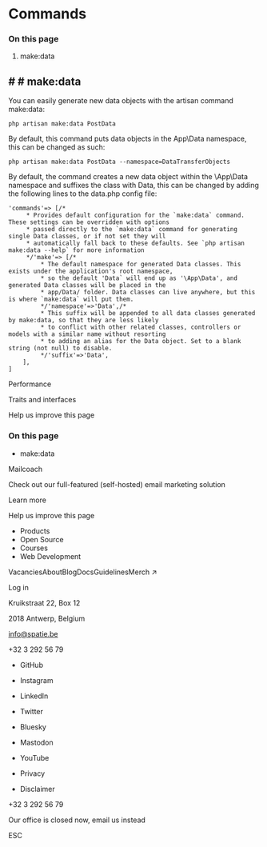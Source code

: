 # Commands

### On this page

1. make:data

## # # make:data

You can easily generate new data objects with the artisan command make:data:

```
php artisan make:data PostData
```

By default, this command puts data objects in the App\Data namespace, this can be changed as such:

```
php artisan make:data PostData --namespace=DataTransferObjects
```

By default, the command creates a new data object within the \App\Data namespace and suffixes the class with Data, this can be changed by adding the following lines to the data.php config file:

```
'commands'=> [/*
     * Provides default configuration for the `make:data` command. These settings can be overridden with options
     * passed directly to the `make:data` command for generating single Data classes, or if not set they will
     * automatically fall back to these defaults. See `php artisan make:data --help` for more information
     */'make'=> [/*
         * The default namespace for generated Data classes. This exists under the application's root namespace,
         * so the default 'Data` will end up as '\App\Data', and generated Data classes will be placed in the
         * app/Data/ folder. Data classes can live anywhere, but this is where `make:data` will put them.
         */'namespace'=>'Data',/*
         * This suffix will be appended to all data classes generated by make:data, so that they are less likely
         * to conflict with other related classes, controllers or models with a similar name without resorting
         * to adding an alias for the Data object. Set to a blank string (not null) to disable.
         */'suffix'=>'Data',
    ],
]
```

Performance

Traits and interfaces

Help us improve this page

### On this page

- make:data

Mailcoach

Check out our full-featured (self-hosted) email marketing solution

Learn more

Help us improve this page

- Products
- Open Source
- Courses
- Web Development

VacanciesAboutBlogDocsGuidelinesMerch ↗

Log in

Kruikstraat 22, Box 12

2018 Antwerp, Belgium

info@spatie.be

+32 3 292 56 79

- GitHub
- Instagram
- LinkedIn
- Twitter
- Bluesky
- Mastodon
- YouTube

- Privacy
- Disclaimer

+32 3 292 56 79

Our office is closed now, email us instead

ESC